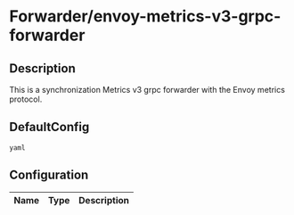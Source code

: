 # Forwarder/envoy-metrics-v3-grpc-forwarder
## Description
This is a synchronization Metrics v3 grpc forwarder with the Envoy metrics protocol.
## DefaultConfig
```yaml```
## Configuration
|Name|Type|Description|
|----|----|-----------|

